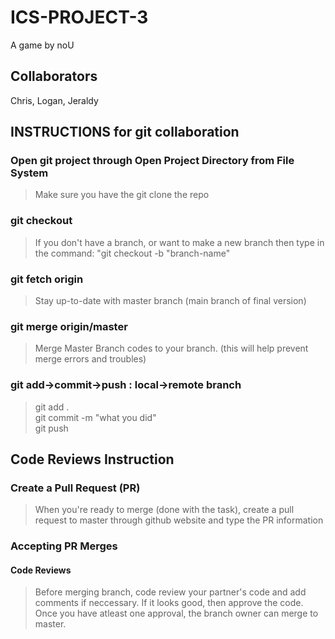 # ICS-PROJECT-3
A game by noU
## Collaborators
Chris, Logan, Jeraldy
## INSTRUCTIONS for git collaboration
### Open git project through Open Project Directory from File System
> Make sure you have the git clone the repo

### git checkout <your-branch-name>
> If you don't have a branch, or want to make a new branch then type in the command: "git checkout -b "branch-name"
  
### git fetch origin 
> Stay up-to-date with master branch (main branch of final version)
### git merge origin/master
> Merge Master Branch codes to your branch. (this will help prevent merge errors and troubles)
### git add->commit->push : local->remote branch
> git add . <br>
git commit -m "what you did" <br>
git push

## Code Reviews Instruction

### Create a Pull Request (PR)
> When you're ready to merge (done with the task), create a pull request to master through github website and type the PR information 

### Accepting PR Merges
#### Code Reviews
> Before merging branch, code review your partner's code and add comments if neccessary. If it looks good, then approve the code. Once you have atleast one approval, the branch owner can merge to master.
